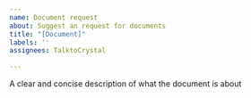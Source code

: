 ```yaml
---
name: Document request
about: Suggest an request for documents
title: "[Document]"
labels: ''
assignees: TalktoCrystal

---
```


A clear and concise description of what the document is about
